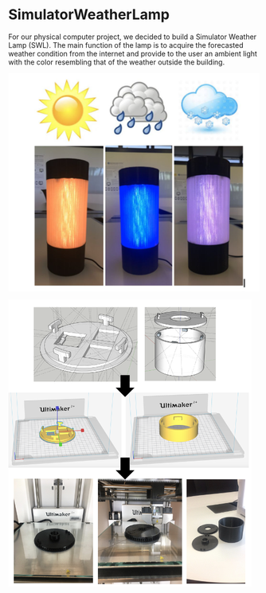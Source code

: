 # SimulatorWeatherLamp
For our physical computer project, we decided to build a Simulator Weather Lamp (SWL). The main function of the lamp is to acquire the forecasted weather condition from the internet and provide to the user an ambient light with the color resembling that of the weather outside the building. 

![alt text](https://github.com/AmirDavoodi/SimulatorWeatherLamp/blob/master/imgs/Picture%208.png)

![alt text](https://github.com/AmirDavoodi/SimulatorWeatherLamp/blob/master/imgs/Picture%205.png)

